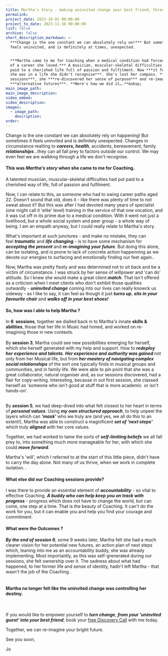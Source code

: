 ```yaml
---
title: Martha's Story - making uninvited change your best friend, through Coaching
permalink:
project_date: 2023-10-01 00:00:00
project_to_date: 2023-11-30 00:00:00
list: false
archive: false
short_description_markdown: >-
  ***Change is the one constant we can absolutely rely on!*** But sometimes it
  feels uninvited, and is definitely at times, unexpected.


  ***Martha came to me for Coaching when a medical condition had forced the end
  of a career she loved.*** A musician, muscular-skeletal difficulties had put
  paid to a cherished life full of passion and fulfilment. Now ***it felt like
  she was in a life she didn't recognise***. She's lost her compass. ***In 6
  sessions***, she ***re-discovered her sense of purpose*** and re-imagined
  ***alternative futures***. **Here's how we did it….**&nbsp;
main_image_path:
main_image_description:
video_embed:
video_description:
images:
  - image_path:
    description:
order:
---
```

Change is the one constant we can absolutely rely on happening! But sometimes it feels uninvited and is definitely unexpected. Changes in circumstance realting to ***careers, health***, accidents, bereavement, family ***relationships***…they can all fall prey to factors outside our control. We may even feel we are walkkng through a life we don't recognise.

#### This was ***Martha's story*** when she came to me for Coaching.&nbsp;

A talented musician, muscular-skeletal difficulties had put paid to a cherished way of life, full of passion and fulfilment. &nbsp;

Now, I can relate to this, as someone who had to swing career paths aged 22. Doesn’t sound that old, does it - like there was plenty of time to not sweat about it? But this was after I had devoted many years of specialist (one might call it 'elite' level) training in the service of that one vocation, and it was cut off in its prime due to a medical condition. With it went not just a livelihood, but a whole social system and peer group - a whole way of being. I am an empath anyway, but I could really relate to Martha's story.

What's important at such junctures - and make no mistake, they can feel&nbsp;***traumatic*** and ***life changing*** - is to have some mechanism for ***accepting the present*** and ***re-imagining your future***. But doing this alone, can be isolating, and is prone to lack of concrete action happenning as we devote our energies to surfacing and emotionally finding our feet again..

Now, Martha was pretty fiesty and was determined not to sit back and be a victim of circumstance. I was struck by her sense of willpower and 'can do' attitude. So I knew she would make a great client&nbsp;***match***. That isn't offered as a criticism when I meet clients who don't exhibit those qualities outwardly - ***uninvited change*** coming into our lives can really knowck us sideway - as I like to say, it can feel as though it just&nbsp;***turns up***, ***sits in your favourite chair*** and ***walks off in your best shoes!***

#### **So, how was I able to help Martha ?**

<div>In <strong>6&nbsp; sessions</strong>, together we dialled back in to Martha's innate <strong>skills &amp; abilities</strong>, those that her life in Music had honed, and worked on re-imagining those in new contexts.</div>

<div> </div>

<div>By <strong>session 3</strong>, Martha could see new possibilities emerging for herself, which she herself generated with my help and support. How to <strong><em>redeploy her experience and talents</em></strong>. <em><strong>Her experience and authority was gained </strong></em>not only from her Musical life, but from <em><strong>her mastery of navigating complex social relationships</strong></em> of the sort one typically finds in musical groups and communities, and in family life. We were able to pin point that she was a great collaborator, natural organiser and, as our sessions discovered, had a flair for copy-writing. Interesting, because in out first session, she classed herself as 'someone who isn't good at stuff that is more academic&nbsp; or isn't hands-on'.</div>

<div> </div>

By **session 5**, we had deep-dived into what felt closest to her heart in terms of ***personal values***. Using ***my own structured approach***, to help unpeel the layers which can ***'mask'*** who we truly are (and yes, we all do this to an extent!), Martha was able to construct a magnificent ***set of 'next steps'*** which truly ***aligned*** with her core values.

Together, we had worked to tame the sorts of ***self-limiting beliefs*** we all fall prey to, into something much more manageable for her, with which she could&nbsp;***move forward***.

Martha's 'will', which I referred to at the start of this little piece, didn't have to carry the day alone. Not many of us thrive, when we work in complete isolation. .

#### **What else did our Coaching sessions provide?**

I was there to provide an essential element of ***accountability*** - so vital to effective Coaching. ***A buddy who can help keep you on track with progress*** - progress which does not have to change the world, but can come, one step at a time. That is the beauty of Coaching. It can't do the work for you, but it can enable you and help you find your courage and commitment.

#### What were the Outcomes ?

<div><em><strong>By the end of session 6</strong></em>, some 9 weeks later, Martha felt she had a much clearer vision for her potential new futures, an action plan of next steps which, leaning into me as an accountability buddy, she was already implementing. Most importantly, as this was self-grenerated during our sessions, she felt ownership over it. The sadness about what had happened, to her former life and sense of identity, hadn't left Martha - that wasn't the job of the Coaching .</div>

<div> </div>

#### Martha no longer felt like the uninvited change was controlling her destiny.

<div> </div>

If you would like to empower yourself to ***turn change***, ***from your 'uninvited guest' into your best friend***, book your [free Discovery Call](/contact/) with me today.

Together, we can re-imagine your bright future.

See you soon,

Jo